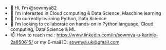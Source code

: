 - 👋 Hi, I’m @sowmya82
- 👀 I’m interested in Cloud computing & Data Science, Maschine learning
- 🌱 I’m currently learning Python, Data Science
- 💞️ I’m looking to collaborate on hands-on in Python language, Cloud computing, Data Science & ML
- 📫 How to reach me : https://www.linkedin.com/in/sowmya-u-karinje-2a850615/
       or my E-mail ID: sowmya.uk@gmail.com

<!---
sowmya82/sowmya82 is a ✨ special ✨ repository because its `README.md` (this file) appears on your GitHub profile.
You can click the Preview link to take a look at your changes.
--->
